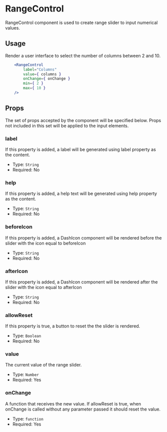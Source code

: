 RangeControl
=======

RangeControl component is used to create range slider to input numerical values.


## Usage

Render a user interface to select the number of columns between 2 and 10.
```jsx
    <RangeControl
        label="Columns"
        value={ columns }
        onChange={ onChange }
        min={ 2 }
        max={ 10 }
    />
```

## Props

The set of props accepted by the component will be specified below.
Props not included in this set will be applied to the input elements.

### label

If this property is added, a label will be generated using label property as the content.

- Type: `String`
- Required: No

### help

If this property is added, a help text will be generated using help property as the content.

- Type: `String`
- Required: No


### beforeIcon

If this property is added, a DashIcon component will be rendered before the slider with the icon equal to beforeIcon

- Type: `String`
- Required: No

### afterIcon

If this property is added, a DashIcon component will be rendered after the slider with the icon equal to afterIcon

- Type: `String`
- Required: No

### allowReset

If this property is true, a button to reset the the slider is rendered.

- Type: `Boolean`
- Required: No

### value

The current value of the range slider.

- Type: `Number`
- Required: Yes

### onChange

A function that receives the new value.
If allowReset is true, when onChange is called without any parameter passed it should reset the value.

- Type: `function`
- Required: Yes
